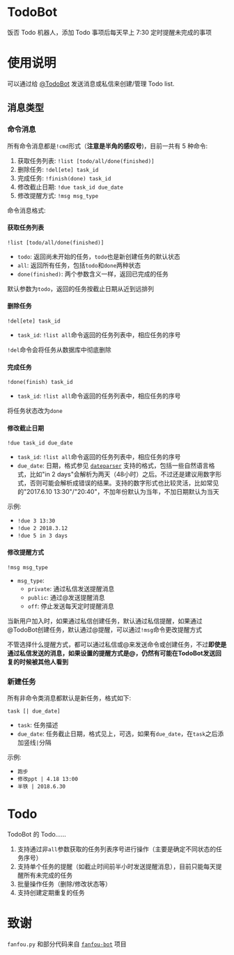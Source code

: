 # TodoBot

饭否 Todo 机器人，添加 Todo 事项后每天早上 7:30 定时提醒未完成的事项

# 使用说明

可以通过给 [@TodoBot](http://fanfou.com/todobot) 发送消息或私信来创建/管理 Todo list.

## 消息类型

### 命令消息

所有命令消息都是`!cmd`形式（**注意是半角的感叹号**)，目前一共有 5 种命令:

1. 获取任务列表: `!list [todo/all/done(finished)]`
2. 删除任务: `!del[ete] task_id`
3. 完成任务: `!finish(done) task_id`
4. 修改截止日期: `!due task_id due_date`
5. 修改提醒方式: `!msg msg_type`

命令消息格式:

#### 获取任务列表

    !list [todo/all/done(finished)]

- `todo`: 返回尚未开始的任务，`todo`也是新创建任务的默认状态
- `all`: 返回所有任务，包括`todo`和`done`两种状态
- `done(finished)`: 两个参数含义一样，返回已完成的任务

默认参数为`todo`，返回的任务按截止日期从近到远排列

#### 删除任务

    !del[ete] task_id

- `task_id`: `!list all`命令返回的任务列表中，相应任务的序号

`!del`命令会将任务从数据库中彻底删除

#### 完成任务

    !done(finish) task_id

- `task_id`: `!list all`命令返回的任务列表中，相应任务的序号

将任务状态改为`done`

#### 修改截止日期

    !due task_id due_date

- `task_id`: `!list all`命令返回的任务列表中，相应任务的序号
- `due_date`: 日期，格式参见 [`dateparser`](https://github.com/scrapinghub/dateparser) 支持的格式，包括一些自然语言格式，比如"in 2 days"会解析为两天（48小时）之后。不过还是建议用数字形式，否则可能会解析成错误的结果。支持的数字形式也比较灵活，比如常见的"2017.6.10 13:30"/"20:40"，不加年份默认为当年，不加日期默认为当天

示例:

- `!due 3 13:30`
- `!due 2 2018.3.12`
- `!due 5 in 3 days`

#### 修改提醒方式

    !msg msg_type

- `msg_type`:
  - `private`: 通过私信发送提醒消息
  - `public`: 通过@发送提醒消息
  - `off`: 停止发送每天定时提醒消息

当新用户加入时，如果通过私信创建任务，默认通过私信提醒，如果通过@TodoBot创建任务，默认通过@提醒，可以通过`!msg`命令更改提醒方式

不管选择什么提醒方式，都可以通过私信或@来发送命令或创建任务，不过**即使是通过私信发送的消息，如果设置的提醒方式是@，仍然有可能在TodoBot发送回复的时候被其他人看到**

### 新建任务

所有非命令类消息都默认是新任务，格式如下:

    task [| due_date]

- `task`: 任务描述
- `due_date`: 任务截止日期，格式见上，可选，如果有`due_date`，在`task`之后添加竖线`|`分隔

示例:

- `跑步`
- `修改ppt | 4.18 13:00`
- `半铁 | 2018.6.30`

# Todo

TodoBot 的 Todo……

1. 支持通过非`all`参数获取的任务列表序号进行操作（主要是确定不同状态的任务序号）
2. 支持单个任务的提醒（如截止时间前半小时发送提醒消息），目前只能每天提醒所有未完成的任务
3. 批量操作任务（删除/修改状态等）
4. 支持创建定期重复的任务

# 致谢

`fanfou.py` 和部分代码来自 [`fanfou-bot`](https://github.com/akgnah/fanfou-bot) 项目
